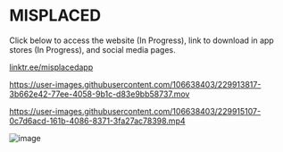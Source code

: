 # MISPLACED
Click below to access the website (In Progress), link to download in app stores (In Progress), and social media pages.

[linktr.ee/misplacedapp](https://linktr.ee/misplacedapp)





https://user-images.githubusercontent.com/106638403/229913817-3b662e42-77ee-4058-9b1c-d83e9bb58737.mov



https://user-images.githubusercontent.com/106638403/229915107-0c7d6acd-161b-4086-8371-3fa27ac78398.mp4

![image](https://user-images.githubusercontent.com/106638403/230746757-e3270db4-ed20-4a90-bf02-c84f61b643f3.png)
